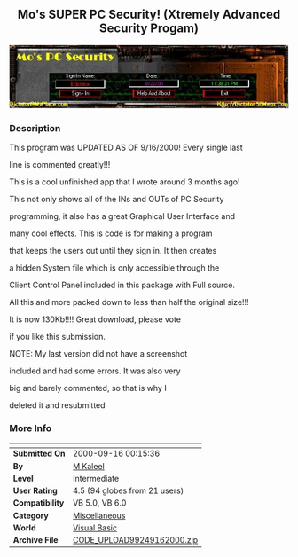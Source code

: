 ﻿<div align="center">

## Mo's SUPER PC Security\! \(Xtremely Advanced Security Progam\)

<img src="PIC200098182357279.jpg">
</div>

### Description

This program was UPDATED AS OF 9/16/2000! Every single last

line is commented greatly!!!

This is a cool unfinished app that I wrote around 3 months ago!

This not only shows all of the INs and OUTs of PC Security

programming, it also has a great Graphical User Interface and

many cool effects. This is code is for making a program

that keeps the users out until they sign in. It then creates

a hidden System file which is only accessible through the

Client Control Panel included in this package with Full source.

All this and more packed down to less than half the original size!!!

It is now 130Kb!!!! Great download, please vote

if you like this submission.

NOTE: My last version did not have a screenshot

included and had some errors. It was also very

big and barely commented, so that is why I

deleted it and resubmitted
 
### More Info
 


<span>             |<span>
---                |---
**Submitted On**   |2000-09-16 00:15:36
**By**             |[M  Kaleel](https://github.com/Planet-Source-Code/PSCIndex/blob/master/ByAuthor/m-kaleel.md)
**Level**          |Intermediate
**User Rating**    |4.5 (94 globes from 21 users)
**Compatibility**  |VB 5\.0, VB 6\.0
**Category**       |[Miscellaneous](https://github.com/Planet-Source-Code/PSCIndex/blob/master/ByCategory/miscellaneous__1-1.md)
**World**          |[Visual Basic](https://github.com/Planet-Source-Code/PSCIndex/blob/master/ByWorld/visual-basic.md)
**Archive File**   |[CODE\_UPLOAD99249162000\.zip](https://github.com/Planet-Source-Code/m-kaleel-mo-s-super-pc-security-xtremely-advanced-security-progam__1-11366/archive/master.zip)








